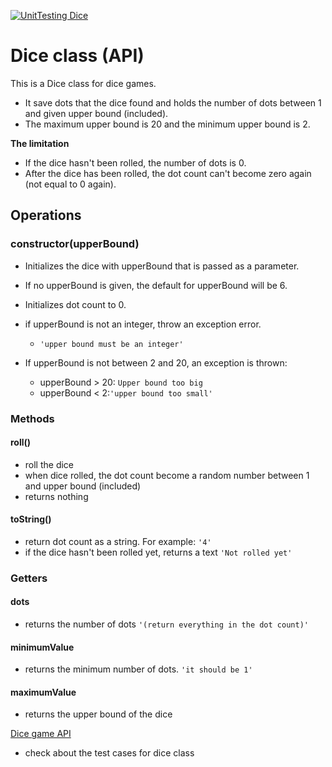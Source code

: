 [![UnitTesting Dice](https://github.com/React21S/Dice_unit_testing/actions/workflows/main.yml/badge.svg?branch=main)](https://github.com/React21S/Dice_unit_testing/actions/new)

# Dice class (API)

This is a Dice class for dice games. 
-   It save dots that the dice found and holds the number of dots between 1 and given upper bound (included). 
-   The maximum upper bound is 20 and the minimum upper bound is 2.

**The limitation**
-   If the dice hasn't been rolled, the number of dots is 0.
-   After the dice has been rolled, the dot count can't become zero again (not equal to 0 again).


## Operations

### **constructor(upperBound)**

-   Initializes the dice with upperBound that is passed as a parameter.
-   If no upperBound is given, the default for upperBound will be 6. 
-   Initializes dot count to 0.

-   if upperBound is not an integer, throw an exception error.
    -   `'upper bound must be an integer'`

-   If upperBound is not between 2 and 20, an exception is thrown:
    -   upperBound > 20: `Upper bound too big`
    -   upperBound < 2:`'upper bound too small'`


### Methods

#### **roll()**
-   roll the dice
-   when dice rolled, the dot count become a random number between 1 and upper bound (included)
-   returns nothing

#### **toString()**
-   return dot count as a string. For example:  `'4'`
-   if the dice hasn't been rolled yet, returns a text `'Not rolled yet'`

### Getters

#### **dots**
-   returns the number of dots `'(return everything in the dot count)'`

#### **minimumValue**
-   returns the minimum number of dots. `'it should be 1'`

#### **maximumValue**
-   returns the upper bound of the dice


[Dice game API](/diceTestCases.md)
- check about the test cases for dice class
